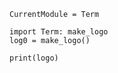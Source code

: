 ```@meta
CurrentModule = Term
```


```@example
import Term: make_logo
log0 = make_logo()

print(logo)
```